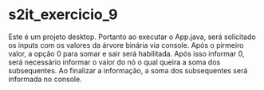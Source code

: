 # s2it_exercicio_9
Este é um projeto desktop.
Portanto ao executar o App.java, será solicitado os inputs com os valores da árvore binária via console.
Após o pirmeiro valor, a opção 0 para somar e sair será habilitada. 
Após isso informar 0, será necessário informar o valor do nó o qual queira a soma dos subsequentes.
Ao finalizar a informação, a soma dos subsequentes será informada no console.
